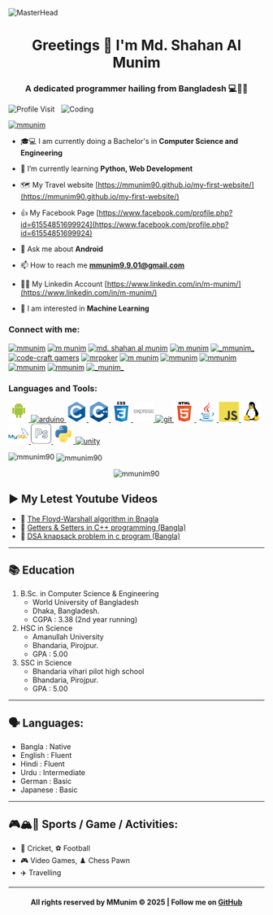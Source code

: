 ![MasterHead](https://user-images.githubusercontent.com/86270481/214122618-1bf43327-cdef-456e-81fe-fc71a9070c07.gif)
<h1 align="center">Greetings 👋 I'm Md. Shahan Al Munim</h1>
<h3 align="center">A dedicated programmer hailing from Bangladesh 💻👨‍💻</h3>
<img align="right" alt="Coding" width="400" src="https://i.giphy.com/media/v1.Y2lkPTc5MGI3NjExdGNuamNmMmxpd3U0NjcwMjJ4azB1NWFzem5lbm91ajcyM3BzeWhodiZlcD12MV9pbnRlcm5hbF9naWZfYnlfaWQmY3Q9Zw/iIqmM5tTjmpOB9mpbn/giphy.gif">

<!--<p align="left"> <img src="https://komarev.com/ghpvc/?username=mmunim90&label=Profile%20views&color=0e75b6&style=flat" alt="mmunim90" /> </p>-->
![Profile Visit](https://profile-counter.glitch.me/mmunim90/count.svg)

<p align="left"> <a href="https://x.com/__munim__" target="blank"><img src="https://img.shields.io/twitter/follow/mmunim?logo=twitter&style=for-the-badge" alt="mmunim" /></a> </p>

- 🎓💻 I am currently doing a Bachelor's in **Computer Science and Engineering** 

- 🌱 I’m currently learning **Python, Web Development**

- 🗺️ My Travel website [https://mmunim90.github.io/my-first-website/](https://mmunim90.github.io/my-first-website/)

- 👍 My Facebook Page [https://www.facebook.com/profile.php?id=61554851699924](https://www.facebook.com/profile.php?id=61554851699924)

- 💬 Ask me about **Android**

- 📫 How to reach me **mmunim9.9.01@gmail.com**

- 🔗📘 My Linkedin Account [https://www.linkedin.com/in/m-munim/](https://www.linkedin.com/in/m-munim/)

- 🤖 I am interested in **Machine Learning**

<h3 align="left">Connect with me:</h3>
<p align="left">
<a href="https://x.com/__munim__" target="blank"><img align="center" src="https://raw.githubusercontent.com/rahuldkjain/github-profile-readme-generator/master/src/images/icons/Social/twitter.svg" alt="mmunim" height="30" width="40" /></a>
<a href="https://www.linkedin.com/in/m-munim/" target="blank"><img align="center" src="https://raw.githubusercontent.com/rahuldkjain/github-profile-readme-generator/master/src/images/icons/Social/linked-in-alt.svg" alt="m munim" height="30" width="40" /></a>
<a href="https://www.kaggle.com/mdshahanalmunim" target="blank"><img align="center" src="https://raw.githubusercontent.com/rahuldkjain/github-profile-readme-generator/master/src/images/icons/Social/kaggle.svg" alt="md. shahan al munim" height="30" width="40" /></a>
<a href="https://www.facebook.com/munim9munim" target="blank"><img align="center" src="https://raw.githubusercontent.com/rahuldkjain/github-profile-readme-generator/master/src/images/icons/Social/facebook.svg" alt="m munim" height="30" width="40" /></a>
<a href="https://instagram.com/_mmunim_" target="blank"><img align="center" src="https://raw.githubusercontent.com/rahuldkjain/github-profile-readme-generator/master/src/images/icons/Social/instagram.svg" alt="_mmunim_" height="30" width="40" /></a>
<a href="https://www.youtube.com/@codecraftgamers" target="blank"><img align="center" src="https://raw.githubusercontent.com/rahuldkjain/github-profile-readme-generator/master/src/images/icons/Social/youtube.svg" alt="code-craft gamers" height="30" width="40" /></a>
<a href="https://www.codechef.com/users/mrpoker" target="blank"><img align="center" src="https://cdn.jsdelivr.net/npm/simple-icons@3.1.0/icons/codechef.svg" alt="mrpoker" height="30" width="40" /></a>
<a href="https://www.hackerrank.com/profile/mmunim9_9_01" target="blank"><img align="center" src="https://raw.githubusercontent.com/rahuldkjain/github-profile-readme-generator/master/src/images/icons/Social/hackerrank.svg" alt="m munim" height="30" width="40" /></a>
<a href="https://codeforces.com/profile/mmunim" target="blank"><img align="center" src="https://raw.githubusercontent.com/rahuldkjain/github-profile-readme-generator/master/src/images/icons/Social/codeforces.svg" alt="mmunim" height="30" width="40" /></a>
<a href="https://leetcode.com/u/YJzAaouUBh/" target="blank"><img align="center" src="https://raw.githubusercontent.com/rahuldkjain/github-profile-readme-generator/master/src/images/icons/Social/leet-code.svg" alt="mmunim" height="30" width="40" /></a>
<a href="https://auth.geeksforgeeks.org/user/mmunim" target="blank"><img align="center" src="https://raw.githubusercontent.com/rahuldkjain/github-profile-readme-generator/master/src/images/icons/Social/geeks-for-geeks.svg" alt="mmunim" height="30" width="40" /></a>
<a href="https://www.topcoder.com/members/mmunim" target="blank"><img align="center" src="https://raw.githubusercontent.com/rahuldkjain/github-profile-readme-generator/master/src/images/icons/Social/topcoder.svg" alt="mmunim" height="30" width="40" /></a>
<a href="https://discord.gg/_munim_" target="blank"><img align="center" src="https://raw.githubusercontent.com/rahuldkjain/github-profile-readme-generator/master/src/images/icons/Social/discord.svg" alt="_munim_" height="30" width="40" /></a>
</p>

<h3 align="left">Languages and Tools:</h3>
<p align="left"> <a href="https://developer.android.com" target="_blank" rel="noreferrer"> <img src="https://raw.githubusercontent.com/devicons/devicon/master/icons/android/android-original-wordmark.svg" alt="android" width="40" height="40"/> </a> <a href="https://www.arduino.cc/" target="_blank" rel="noreferrer"> <img src="https://cdn.worldvectorlogo.com/logos/arduino-1.svg" alt="arduino" width="40" height="40"/> </a> <a href="https://www.cprogramming.com/" target="_blank" rel="noreferrer"> <img src="https://raw.githubusercontent.com/devicons/devicon/master/icons/c/c-original.svg" alt="c" width="40" height="40"/> </a> <a href="https://www.w3schools.com/cpp/" target="_blank" rel="noreferrer"> <img src="https://raw.githubusercontent.com/devicons/devicon/master/icons/cplusplus/cplusplus-original.svg" alt="cplusplus" width="40" height="40"/> </a> <a href="https://www.w3schools.com/css/" target="_blank" rel="noreferrer"> <img src="https://raw.githubusercontent.com/devicons/devicon/master/icons/css3/css3-original-wordmark.svg" alt="css3" width="40" height="40"/> </a> <a href="https://expressjs.com" target="_blank" rel="noreferrer"> <img src="https://raw.githubusercontent.com/devicons/devicon/master/icons/express/express-original-wordmark.svg" alt="express" width="40" height="40"/> </a> <a href="https://git-scm.com/" target="_blank" rel="noreferrer"> <img src="https://www.vectorlogo.zone/logos/git-scm/git-scm-icon.svg" alt="git" width="40" height="40"/> </a> <a href="https://www.w3.org/html/" target="_blank" rel="noreferrer"> <img src="https://raw.githubusercontent.com/devicons/devicon/master/icons/html5/html5-original-wordmark.svg" alt="html5" width="40" height="40"/> </a> <a href="https://www.java.com" target="_blank" rel="noreferrer"> <img src="https://raw.githubusercontent.com/devicons/devicon/master/icons/java/java-original.svg" alt="java" width="40" height="40"/> </a> <a href="https://developer.mozilla.org/en-US/docs/Web/JavaScript" target="_blank" rel="noreferrer"> <img src="https://raw.githubusercontent.com/devicons/devicon/master/icons/javascript/javascript-original.svg" alt="javascript" width="40" height="40"/> </a> <a href="https://www.linux.org/" target="_blank" rel="noreferrer"> <img src="https://raw.githubusercontent.com/devicons/devicon/master/icons/linux/linux-original.svg" alt="linux" width="40" height="40"/> </a> <a href="https://www.mysql.com/" target="_blank" rel="noreferrer"> <img src="https://raw.githubusercontent.com/devicons/devicon/master/icons/mysql/mysql-original-wordmark.svg" alt="mysql" width="40" height="40"/> </a> <a href="https://www.photoshop.com/en" target="_blank" rel="noreferrer"> <img src="https://raw.githubusercontent.com/devicons/devicon/master/icons/photoshop/photoshop-line.svg" alt="photoshop" width="40" height="40"/> </a> <a href="https://www.python.org" target="_blank" rel="noreferrer"> <img src="https://raw.githubusercontent.com/devicons/devicon/master/icons/python/python-original.svg" alt="python" width="40" height="40"/> </a> <a href="https://unity.com/" target="_blank" rel="noreferrer"> <img src="https://www.vectorlogo.zone/logos/unity3d/unity3d-icon.svg" alt="unity" width="40" height="40"/> </a> </p>

<p><img align="left" src="https://github-readme-stats.vercel.app/api/top-langs?username=mmunim90&show_icons=true&locale=en&layout=compact" alt="mmunim90" /></p>

<p>&nbsp;<img align="center" src="https://github-readme-stats.vercel.app/api?username=mmunim90&show_icons=true&locale=en" alt="mmunim90" /></p>

<p style="text-align: center;">
    <img src="https://github-readme-streak-stats.herokuapp.com/?user=mmunim90&show_icons=true&locale=en&layout=compact" alt="mmunim90" />
</p>

<h2>▶️ My Letest Youtube Videos</h2>

 - 🎥 [The Floyd-Warshall algorithm in Bnagla](https://youtu.be/QjZQnw4URv8?si=XdxxvJyjVWHI45TJ)
 - 🎥 [Getters & Setters in C++ programming (Bangla)](https://youtu.be/OnBwNFpZSq0?si=9hTdLTVlCawZXDWt)
 - 🎥 [DSA knapsack problem in c program (Bangla)](https://youtu.be/6Mobf0qmfZ8?si=0oyQOgs_vZ5GwI5B)




---
<h2>📚 Education</h2>

1. B.Sc. in Computer Science & Engineering
   - World University of Bangladesh
   - Dhaka, Bangladesh.
   - CGPA : 3.38 (2nd year running)
2. HSC in Science
   - Amanullah University
   - Bhandaria, Pirojpur.
   - GPA : 5.00
3. SSC in Science
   - Bhandaria vihari pilot high school
   - Bhandaria, Pirojpur.
   - GPA : 5.00
---
<h2>🗣️ Languages:</h2>

   - Bangla : Native
   - English : Fluent
   - Hindi : Fluent
   - Urdu : Intermediate 
   - German : Basic
   - Japanese : Basic
---
<h2>🎮🏔️🌅 Sports / Game / Activities: </h2>

   - 🏏 Cricket, ⚽ Football
   - 🎮 Video Games, ♟️ Chess Pawn
   - ✈️ Travelling
---
<sub><h4 align="center">All rights reserved by MMunim © 2025 | Follow me on [GitHub](https://github.com/mmunim90)</h4></sub>
<!-- <p align="left"> <a href="https://github.com/ryo-ma/github-profile-trophy"><img src="https://github-profile-trophy.vercel.app/?username=mmunim90" alt="mmunim90" /></a> </p> -->
